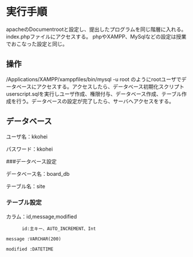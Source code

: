 # 実行手順
apacheのDocumentrootと設定し、提出したプログラムを同じ階層に入れる。index.phpファイルにアクセスする。
phpやXAMPP、MySqlなどの設定は授業でおこなった設定と同じ。

## 操作
/Applications/XAMPP/xamppfiles/bin/mysql -u root のようにrootユーザでデータベースにアクセスする。アクセスしたら、データベース初期化スクリプトuserscript.sqlを実行しユーザ作成、権限付与、データベース作成、テーブル作成を行う。データベースの設定が完了したら、サーバへアクセスをする。

## データベース
ユーザ名：kkohei

パスワード：kkohei

###データベース設定

データベース名：board_db

テーブル名：site

### テーブル設定

カラム：id,message,modified

          id:主キー、AUTO_INCREMENT、Int
          
    message :VARCHAR(200)
    
    modified :DATETIME



